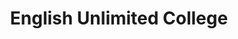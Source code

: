 ---
layout: child_layout/works/english_unlimited_college
title: English Unlimited College
permalink: /works/english-unlimited-college/
categories: [design,development]
hero:
hero_title:
hero_classes:
theme: theme-light
logo: /assets/img/content/branding/logo-type--darker.svg
breadcrumbs: 'auto'
lead: |
  Lorem ipsum dolor sit amet, consectetur adipisicing elit, sed do eiusmod
---